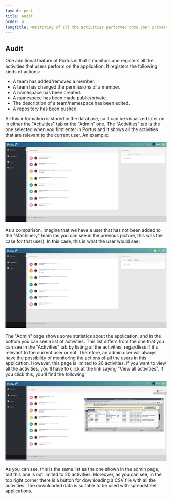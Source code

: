 ```yaml
---
layout: post
title: Audit
order: 4
longtitle: Monitoring of all the activities performed onto your private registry and Portus itself
---
```


## Audit

One additional feature of Portus is that it monitors and registers all the
activities that users perform on the application. It registers the following
kinds of actions:

- A team has added/removed a member.
- A team has changed the permissions of a member.
- A namespace has been created.
- A namespace has been made public/private.
- The description of a team/namespace has been edited.
- A repository has been pushed.

All this information is stored in the database, so it can be visualized later
on in either the "Activities" tab or the "Admin" one. The "Activities" tab
is the one selected when you first enter in Portus and it shows all the
activities that are relevant to the current user. An example:

![Current user activities](/build/images/docs/activities-admin.png)

As a comparison, imagine that we have a user that has not been added to the
"Machinery" team (as you can see in the previous picture, this was the case for
that user). In this case, this is what the user would see:

![Current user activities](/build/images/docs/activities-user.png)

The "Admin" page shows some statistics about the application, and in the bottom
you can see a list of activities. This list differs from the one that you can
see in the "Activities" tab by listing all the activities, regardless if it's
relevant to the current user or not. Therefore, an admin user will always have
the possibility of monitoring the actions of all the users in this application.
However, this page is limited to 20 activities. If you want to view all the
activities, you'll have to click at the link saying "View all activities". If
you click this, you'll find the following:

![Admin activities](/build/images/docs/activities-csv.png)

As you can see, this is the same list as the one shown in the admin page, but
this one is not limited to 20 activities. Moreover, as you can see, in the
top right corner there is a button for downloading a CSV file with all the
activities. The downloaded data is suitable to be used with spreadsheet
applications.
